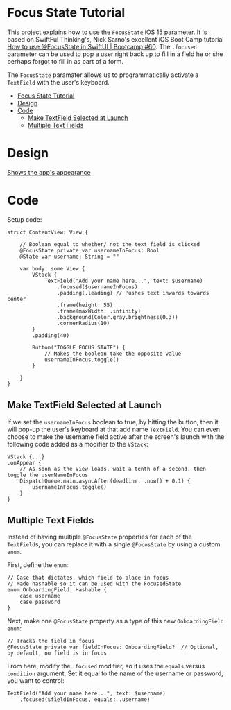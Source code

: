 #  Focus State Tutorial
This project explains how to use the `FocusState` iOS 15 parameter. It is based on SwiftFul Thinking's, Nick Sarno's excellent 
iOS Boot Camp tutorial
[How to use @FocusState in SwiftUI | Bootcamp #60](https://www.youtube.com/watch?v=9OC8e0OULBg). The `.focused` parameter can be used
to pop a user right back up to fill in a field he or she perhaps forgot to fill in as part of a form.

The `FocusState` paramater allows us to programmatically activate a `TextField` with the user's keyboard.

- [Focus State Tutorial](#focus-state-tutorial)
- [Design](#design)
- [Code](#code)
  - [Make TextField Selected at Launch](#make-textfield-selected-at-launch)
  - [Multiple Text Fields](#multiple-text-fields)

# Design
[Shows the app's appearance](img/design.png)

# Code
Setup code:
```
struct ContentView: View {
    
    // Boolean equal to whether/ not the text field is clicked
    @FocusState private var usernameInFocus: Bool
    @State var username: String = ""
    
    var body: some View {
        VStack {
            TextField("Add your name here...", text: $username)
                .focused($usernameInFocus)
                .padding(.leading) // Pushes text inwards towards center
                .frame(height: 55)
                .frame(maxWidth: .infinity)
                .background(Color.gray.brightness(0.3))
                .cornerRadius(10)
        }
        .padding(40)
        
        Button("TOGGLE FOCUS STATE") {
            // Makes the boolean take the opposite value
            usernameInFocus.toggle()
        }
        
    }
}
```

## Make TextField Selected at Launch
If we set the `usernameInFocus` boolean to true, by hitting the button, then it will pop-up the user's keyboard at that add name `TextField`.
You can even choose to make the username field active after the screen's launch with the following code added as a modifier to the `VStack`:
```
VStack {...}
.onAppear {
    // As soon as the View loads, wait a tenth of a second, then toggle the userNameInFocus
    DispatchQueue.main.asyncAfter(deadline: .now() + 0.1) {
        usernameInFocus.toggle()
    }
}
```

## Multiple Text Fields
Instead of having multiple `@FocusState` properties for each of the `TextField`s, you can replace it with a single `@FocusState`
by using a custom `enum`. 

First, define the `enum`:
```
// Case that dictates, which field to place in focus
// Made hashable so it can be used with the FocusedState
enum OnboardingField: Hashable {
    case username
    case password
}
```
Next, make one `@FocusState` property as a type of this new `OnboardingField enum`:
```
// Tracks the field in focus
@FocusState private var fieldInFocus: OnboardingField?  // Optional, by default, no field is in focus
```
From here, modify the `.focused` modifier, so it uses the `equals` versus `condition` argument. Set it equal to the name
of the username or password, you want to control:
```
TextField("Add your name here...", text: $username)
    .focused($fieldInFocus, equals: .username)
```



